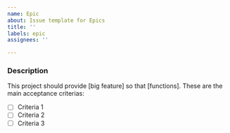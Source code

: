 ```yaml
---
name: Epic
about: Issue template for Epics
title: ''
labels: epic
assignees: ''

---
```


### Description
This project should provide [big feature] so that [functions]. 
These are the main acceptance criterias:

- [ ] Criteria 1
- [ ] Criteria 2
- [ ] Criteria 3
